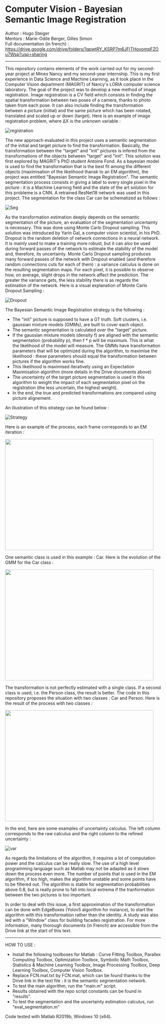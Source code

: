 # Computer Vision - Bayesian Semantic Image Registration

Author : Hugo Steiger  
Mentors : Marie-Odile Berger, Gilles Simon  
Full documentation (in french) : https://drive.google.com/drive/folders/1qpwtRY_KSRP7m6JFITHoyompFZOu7Wsp?usp=sharing

-------------------------------------------------------------------------------------------------------------------------------------------------------------

This repository contains elements of the work carried out for my second-year project at Mines Nancy and my second-year internship. This is my first experience in Data Science and Machine Learning, as it took place in the Computer Vision department (MAGRIT) of Nancy's LORIA computer science laboratory. The goal of the project was to develop a new method of image registration. Image registration is a CV field which consists in finding the spatial transformation between two poses of a camera, thanks to photo taken from each pose. It can also include finding the transformation between a picture (initial) and the same picture which has been rotated, translated and scaled up or down (target). Here is an example of image registration problem, where ΔX is the unknown variable :

![registration](https://user-images.githubusercontent.com/106969232/182454832-5ee6cab8-3c61-40d5-8652-bd0d2e33be88.JPG)

The new approach evaluated in this project uses a semantic segmentation of the initial and target picture to find the transformation. Basically, the transformation between the "target" and "init" pictures is infered from the transformations of the objects between "target" and "init". This solution was first explored by MAGRIT's PhD student Antoine Fond. As a bayesian model is used to find the transformation that is the best fit among the different objects (maximisation of the likelihood thansk to an EM algorithm), the project was entitled "Bayesian Semantic Image Registration". The semantic segmentation process consists in giving a label to every single pixel in the picture : it is a Machine Learning field and the state of the art solution for this probleme is a CNN. A retrained ResNet18 network was used in this project. The segmentation for the class Car can be schematized as follows :

![Seg](https://user-images.githubusercontent.com/106969232/182463353-644d4739-3e7b-4fe3-9cdd-66560fe6664b.JPG)

As the transformation estimation deeply depends on the semantic segmentation of the picture, an evaluation of the segmentation uncertainty is necessary. This was done using Monte Carlo Dropout sampling. This solution was introduced by Yarin Gal, a computer vision scientist, in his PhD. Dropout is the random deletion of network connections in a neural network. It is mainly used to make a training more robust, but it can also be used during forward passes of the network to estimate the stability of the model and, therefore, its uncertainty. Monte Carlo Dropout sampling produces many forward passes of the network with Dropout enabled (and therefore random connections cuts for each of them) : a variance calculus is done on the resulting segmentation maps. For each pixel, it is possible to observe how, on average, slight drops in the network affect the prediction. The greater the variance gets, the less stability there is as regards the estimation of the network. Here is a visual explanation of Monte Carlo Dropout Sampling :

![Dropout](https://user-images.githubusercontent.com/106969232/182455332-8f8ad5ff-5266-41dd-9588-8613b27f802a.JPG)

The Bayesian Semantic Image Registration strategy is the following :
- The "init" picture is supposed to have a GT truth. Soft clusters, i.e. gaussian mixture models (GMMs), are built to cover each object.
- The semantic segmentation is calculated over the "target" picture.
- If the gaussian mixture models (density f) are aligned with the semantic segmentation (probability p), then f * p will be maximum. This is what the likelihood of the model will measure. The GMMs have transformation parameters that will be optimized during the algorithm, to maximise the likelihood : these parameters should equal the transformation between pictures if the algorithm works fine. 
- This likelihood is maximised iteratively using an Expectation Maximisation algorithm (more details in the Drive documents above)
- The uncertainty of the target picture segmentation is used in this algorithm to weight the impact of each segmentation pixel on the registration (the less uncertain, the highest weight).
- In the end, the true and predicted transformations are compared using picture alignement.

An illustration of this strategy can be found below : 

![Strategy](https://user-images.githubusercontent.com/106969232/182458327-7d3e45a6-5b24-4435-bbff-5fb9e22a1dc2.JPG)

Here is an example of the process, each frame corresponds to an EM iteration :

<img src="https://user-images.githubusercontent.com/106969232/182462037-96255559-f0d1-4adc-97af-783ae3767823.gif" width="480" height="360" />

One semantic class is used in this example : Car. Here is the evolution of the GMM for the Car class :

<img src="https://user-images.githubusercontent.com/106969232/182461088-27c66432-5909-45f3-bca2-c7e5673c4381.gif" width="480" height="360" />

The transformation is not perfectly estimated with a single class. If a second class is used, i.e. the Person class, the result is better. The code in this repository proposes the situation with two classes : Car and Person. Here is the result of the process with two classes :

<img src="https://user-images.githubusercontent.com/106969232/182461847-eb1b4cb4-4876-411a-9326-33bda6d8b6d9.gif" width="480" height="360" />

In the end, here are some examples of uncertainty calculus. The left column corresponds to the raw calculus and the right column to the refined uncertainty :

![var](https://user-images.githubusercontent.com/106969232/182464089-7dd3d5d4-1525-4621-9e02-e14711162ee6.JPG)

As regards the limitations of the algorithm, it requires a lot of computation power and the calculus can be really slow. The use of a high level programming language such as Matlab may not be adapted as it slows down the process even more. The number of points that is used in the EM algorithm, if too high, makes the algorithm unstable and some points have to be filtered out. The algorithm is stable for segmentation probabilities above 0.8, but is really prone to fall into local extrema if the tranformation between the two pictures is too important. 

In order to deal with this issue, a first approximation of the transformation can be done with EdgeBoxes (Yolov5 algorithm for instance), to start the algorithm with this transformation rather than the identity. A study was also led with a "Window" class for building facades registration. For more information, many thorough documents (in French) are accessible from the Drive link at the start of this text.

-------------------------------------------------------------------------------------------------------------------------------------------------------------

HOW TO USE :
- Install the following toolboxes for Matlab : Curve Fitting Toolbox, Parallex Computing Toolbox, Optimization Toolbox, Symbolic Math Toolbox, Statistics & Machine Learning Toolbox, Image Processing Toolbox, Deep Learning Toolbox, Computer Vision Toolbox.
- Replace FCN.mat.txt by FCN.mat, which can be found thanks to the Drive link in the text file : it is the semantic segmentation network.
- To test the main algorithm, run the "main.m" script.
- Results obtained with the repo script constants can be found in "results".
- To test the segmentation and the uncertainty estimation calculus, run "eval_segmentation.m"


Code tested with Matlab R2019b, Windows 10 (x64).
